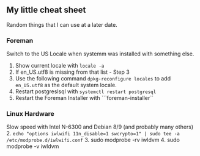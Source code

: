 ## My little cheat sheet

Random things that I can use at a later date.

### Foreman

Switch to the US Locale when systemm was installed with something else.
1. Show current locale with ```locale -a```
2. If en_US.utf8 is missing from that list - Step 3
3. Use the following command ```dpkg-reconfigure locales``` to add ```en_US.utf8``` as the default system locale.
4. Restart postgreslsql with ```systemctl restart postgresql```
5. Restart the Foreman Installer with ```foreman-installer``

### Linux Hardware
Slow speed with Intel N-6300 and Debian 8/9 (and probably many others)
2. ```echo "options iwlwifi 11n_disable=1 swcrypto=1" | sudo tee -a /etc/modprobe.d/iwlwifi.conf```
3. sudo modprobe -rv iwldvm
4. sudo modprobe -v iwldvm


